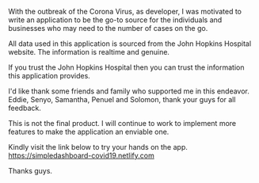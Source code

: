 With the outbreak of the Corona Virus, as developer, I was motivated to write an
application to be the go-to source for the individuals and businesses who may need
to the number of cases on the go.

All data used in this application is sourced from the John Hopkins Hospital website.
The information is realtime and genuine.

If you trust the John Hopkins Hospital then you can trust the information this application
provides.

I'd like thank some friends and family who supported me in this endeavor.
Eddie, Senyo, Samantha, Penuel and Solomon, thank your guys for all feedback.

This is not the final product. I will continue to work to implement more features
to make the application an enviable one.

Kindly visit the link below to try your hands on the app.
https://simpledashboard-covid19.netlify.com

Thanks guys.
